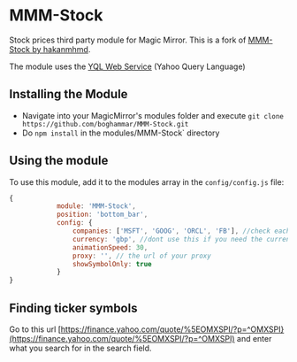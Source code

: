 # MMM-Stock
Stock prices third party module for Magic Mirror. This is a fork of [MMM-Stock by hakanmhmd](https://github.com/hakanmhmd/MMM-Stock).

The module uses the [YQL Web Service](https://developer.yahoo.com/yql/guide/yql_url.html) (Yahoo Query Language)

## Installing the Module
* Navigate into your MagicMirror's modules folder and execute `git clone https://github.com/boghammar/MMM-Stock.git`
* Do `npm install` in the modules/MMM-Stock` directory

## Using the module

To use this module, add it to the modules array in the `config/config.js` file:
````javascript
{
    		module: 'MMM-Stock',
    		position: 'bottom_bar',
    		config: {
    			companies: ['MSFT', 'GOOG', 'ORCL', 'FB'], //check each company ticker symbol in yahoo finance
		        currency: 'gbp', //dont use this if you need the currency to be USD
		        animationSpeed: 30,
		        proxy: '', // the url of your proxy
		        showSymbolOnly: true
    		}
}
````


## Finding ticker symbols
Go to this url [https://finance.yahoo.com/quote/%5EOMXSPI/?p=^OMXSPI}(https://finance.yahoo.com/quote/%5EOMXSPI/?p=^OMXSPI) and enter what you search for in the search field.

